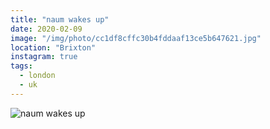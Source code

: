 ```yaml
---
title: "naum wakes up"
date: 2020-02-09
image: "/img/photo/cc1df8cffc30b4fddaaf13ce5b647621.jpg"
location: "Brixton"
instagram: true
tags:
  - london
  - uk
---
```


![naum wakes up](/img/photo/cc1df8cffc30b4fddaaf13ce5b647621.jpg)
